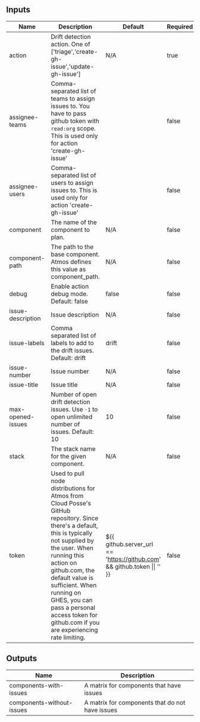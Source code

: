 <!-- markdownlint-disable -->

## Inputs

| Name | Description | Default | Required |
|------|-------------|---------|----------|
| action | Drift detection action. One of ['triage','create-gh-issue','update-gh-issue'] | N/A | true |
| assignee-teams | Comma-separated list of teams to assign issues to. You have to pass github token with `read:org` scope. This is used only for action 'create-gh-issue' |  | false |
| assignee-users | Comma-separated list of users to assign issues to. This is used only for action 'create-gh-issue' |  | false |
| component | The name of the component to plan. | N/A | false |
| component-path | The path to the base component. Atmos defines this value as component\_path. | N/A | false |
| debug | Enable action debug mode. Default: false | false | false |
| issue-description | Issue description | N/A | false |
| issue-labels | Comma separated list of labels to add to the drift issues. Default: drift | drift | false |
| issue-number | Issue number | N/A | false |
| issue-title | Issue title | N/A | false |
| max-opened-issues | Number of open drift detection issues. Use `-1` to open unlimited number of issues. Default: 10 | 10 | false |
| stack | The stack name for the given component. | N/A | false |
| token | Used to pull node distributions for Atmos from Cloud Posse's GitHub repository. Since there's a default, this is typically not supplied by the user. When running this action on github.com, the default value is sufficient. When running on GHES, you can pass a personal access token for github.com if you are experiencing rate limiting. | ${{ github.server\_url == 'https://github.com' && github.token \|\| '' }} | false |


## Outputs

| Name | Description |
|------|-------------|
| components-with-issues | A matrix for components that have issues |
| components-without-issues | A matrix for components that do not have issues |
<!-- markdownlint-restore -->
